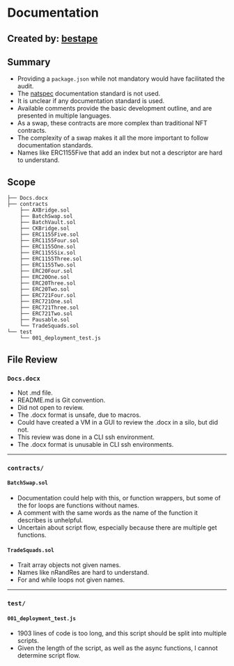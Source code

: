 # Documentation
## Created by: [bestape](https://github.com/bestape)

## Summary
* Providing a `package.json` while not mandatory would have facilitated the audit.
* The [natspec](https://docs.soliditylang.org/en/v0.7.5/natspec-format.html) documentation standard is not used.
* It is unclear if any documentation standard is used.
* Available comments provide the basic development outline, and are presented in multiple languages. 
* As a swap, these contracts are more complex than traditional NFT contracts.
* The complexity of a swap makes it all the more important to follow documentation standards.
* Names like ERC1155Five that add an index but not a descriptor are hard to understand.

## Scope
```
├── Docs.docx
├── contracts
    ├── AXBridge.sol
    ├── BatchSwap.sol
    ├── BatchVault.sol
    ├── CKBridge.sol
    ├── ERC1155Five.sol
    ├── ERC1155Four.sol
    ├── ERC1155One.sol
    ├── ERC1155Six.sol
    ├── ERC1155Three.sol
    ├── ERC1155Two.sol
    ├── ERC20Four.sol
    ├── ERC20One.sol
    ├── ERC20Three.sol
    ├── ERC20Two.sol
    ├── ERC721Four.sol
    ├── ERC721One.sol
    ├── ERC721Three.sol
    ├── ERC721Two.sol
    ├── Pausable.sol
    └── TradeSquads.sol
└── test
    └── 001_deployment_test.js
```

## File Review
### `Docs.docx`
* Not .md file.
* README.md is Git convention.
* Did not open to review. 
* The .docx format is unsafe, due to macros.
* Could have created a VM in a GUI to review the .docx in a silo, but did not.
* This review was done in a CLI ssh environment.
* The .docx format is unusable in CLI ssh environments.

---
### `contracts/`
#### `BatchSwap.sol`
* Documentation could help with this, or function wrappers, but some of the for loops are functions without names. 
* A comment with the same words as the name of the function it describes is unhelpful.
* Uncertain about script flow, especially because there are multiple get functions.

#### `TradeSquads.sol`
* Trait array objects not given names.
* Names like nRandRes are hard to understand.
* For and while loops not given names.

--- 
### `test/`
#### `001_deployment_test.js`
* 1903 lines of code is too long, and this script should be split into multiple scripts.
* Given the length of the script, as well as the async functions, I cannot determine script flow.

